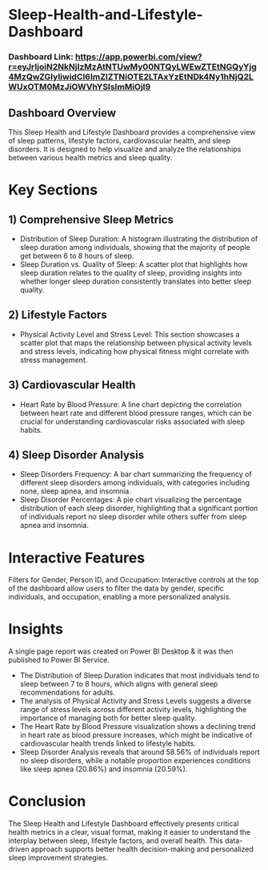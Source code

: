 # Sleep-Health-and-Lifestyle-Dashboard

### Dashboard Link: https://app.powerbi.com/view?r=eyJrIjoiN2NkNjIzMzAtNTUwMy00NTQyLWEwZTEtNGQyYjg4MzQwZGIyIiwidCI6ImZlZTNiOTE2LTAxYzEtNDk4Ny1hNjQ2LWUxOTM0MzJiOWVhYSIsImMiOjl9



## Dashboard Overview

This Sleep Health and Lifestyle Dashboard provides a comprehensive view of sleep patterns, lifestyle factors, cardiovascular health, and sleep disorders. It is designed to help visualize and analyze the relationships between various health metrics and sleep quality.

# Key Sections

## 1) Comprehensive Sleep Metrics

- Distribution of Sleep Duration: A histogram illustrating the distribution of sleep duration among individuals, showing that the majority of people get between 6 to 8 hours of sleep.
- Sleep Duration vs. Quality of Sleep: A scatter plot that highlights how sleep duration relates to the quality of sleep, providing insights into whether longer sleep duration consistently translates into better sleep quality.

## 2) Lifestyle Factors

- Physical Activity Level and Stress Level: This section showcases a scatter plot that maps the relationship between physical activity levels and stress levels, indicating how physical fitness might correlate with stress management.

## 3) Cardiovascular Health

- Heart Rate by Blood Pressure: A line chart depicting the correlation between heart rate and different blood pressure ranges, which can be crucial for understanding cardiovascular risks associated with sleep habits.

## 4) Sleep Disorder Analysis

- Sleep Disorders Frequency: A bar chart summarizing the frequency of different sleep disorders among individuals, with categories including none, sleep apnea, and insomnia.
- Sleep Disorder Percentages: A pie chart visualizing the percentage distribution of each sleep disorder, highlighting that a significant portion of individuals report no sleep disorder while others suffer from sleep apnea and insomnia.

# Interactive Features

Filters for Gender, Person ID, and Occupation: Interactive controls at the top of the dashboard allow users to filter the data by gender, specific individuals, and occupation, enabling a more personalized analysis.

# Insights

A single page report was created on Power BI Desktop & it was then published to Power BI Service.

- The Distribution of Sleep Duration indicates that most individuals tend to sleep between 7 to 8 hours, which aligns with general sleep recommendations for adults.
- The analysis of Physical Activity and Stress Levels suggests a diverse range of stress levels across different activity levels, highlighting the importance of managing both for better sleep quality.
- The Heart Rate by Blood Pressure visualization shows a declining trend in heart rate as blood pressure increases, which might be indicative of cardiovascular health trends linked to lifestyle habits.
- Sleep Disorder Analysis reveals that around 58.56% of individuals report no sleep disorders, while a notable proportion experiences conditions like sleep apnea (20.86%) and insomnia (20.59%).

# Conclusion

The Sleep Health and Lifestyle Dashboard effectively presents critical health metrics in a clear, visual format, making it easier to understand the interplay between sleep, lifestyle factors, and overall health. This data-driven approach supports better health decision-making and personalized sleep improvement strategies.
